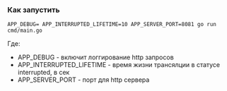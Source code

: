 ### Как запустить

```shell script
APP_DEBUG= APP_INTERRUPTED_LIFETIME=10 APP_SERVER_PORT=8081 go run cmd/main.go
```

Где:
- APP_DEBUG - включит логгирование http запросов
- APP_INTERRUPTED_LIFETIME - время жизни трансялции в статусе interrupted, в сек
- APP_SERVER_PORT - порт для http сервера